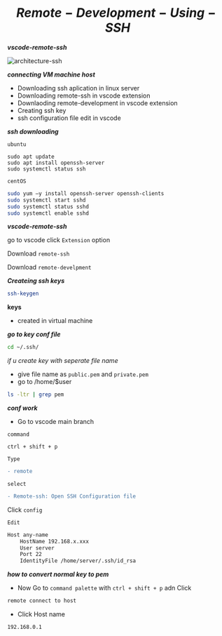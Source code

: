 # $$Remote-Development-Using-SSH$$

**_vscode-remote-ssh_**

![architecture-ssh](https://user-images.githubusercontent.com/88568938/204095826-8c030a76-049e-4cd8-bb69-fa4c4664da53.png)

**_connecting VM machine host_**

- Downloading ssh aplication in linux server
- Downloading remote-ssh in vscode extension
- Downlaoding remote-development in vscode extension
- Creating ssh key
- ssh configuration file edit in vscode

**_ssh downloading_**

`ubuntu`

```
sudo apt update
sudo apt install openssh-server
sudo systemctl status ssh
```

`centOS`

```bash
sudo yum –y install openssh-server openssh-clients
sudo systemctl start sshd
sudo systemctl status sshd
sudo systemctl enable sshd
```

**_vscode-remote-ssh_**

go to vscode click `Extension` option

Download `remote-ssh`

Download `remote-develpment`

**_Createing ssh keys_**

```bash
ssh-keygen
```

**keys**

- created in virtual machine

**_go to key conf file_**

```bash
cd ~/.ssh/
```

_if u create key with seperate file name_

- give file name as `public.pem` and `private.pem`
- go to /home/$user

```bash
ls -ltr | grep pem
```

**_conf work_**

- Go to vscode main branch

`command`

```
ctrl + shift + p
```

`Type`

```diff
- remote
```

`select`

```diff
- Remote-ssh: Open SSH Configuration file
```

Click `config`

`Edit`

```bash
Host any-name
    HostName 192.168.x.xxx
    User server
    Port 22
    IdentityFile /home/server/.ssh/id_rsa
```


_**how to convert normal key to pem**_


* Now Go to `command palette` with `ctrl + shift + p` adn Click 

```bash
remote connect to host
```

* Click Host name

`192.168.0.1`
